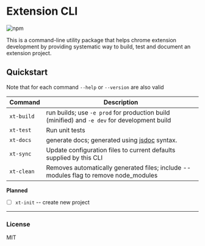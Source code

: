 # Extension CLI 

![npm](https://img.shields.io/npm/v/extension-cli)

This is a command-line utility package that helps chrome extension development by providing
systematic way to build, test and document an extension project.


## Quickstart

Note that for each command `--help` or `--version` are also valid

Command | Description
--- | ---
`xt-build` | run builds; use `-e prod` for production build (minified) and `-e dev` for development build 
`xt-test` | Run unit tests
`xt-docs` | generate docs; generated using [jsdoc](https://jsdoc.app/index.html) syntax.
`xt-sync` | Update configuration files to current defaults supplied by this CLI
`xt-clean` | Removes automatically generated files; include --modules flag to remove node_modules

**Planned**

- [ ] `xt-init` -- create new project





---

### License 

MIT
